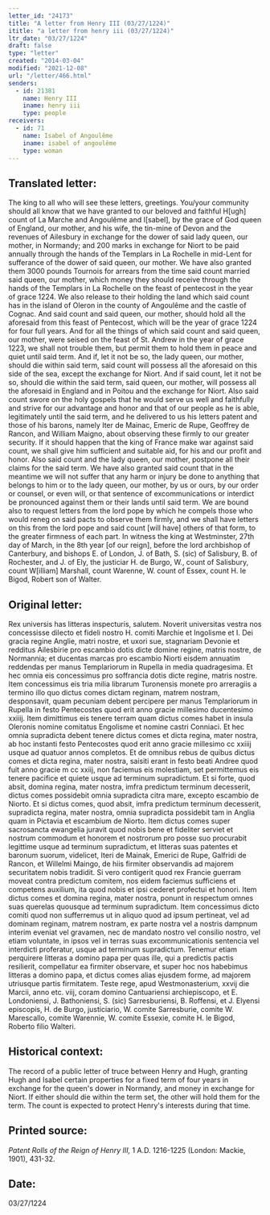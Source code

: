 ```yaml
---
letter_id: "24173"
title: "A letter from Henry III (03/27/1224)"
ititle: "a letter from henry iii (03/27/1224)"
ltr_date: "03/27/1224"
draft: false
type: "letter"
created: "2014-03-04"
modified: "2021-12-08"
url: "/letter/466.html"
senders:
  - id: 21381
    name: Henry III
    iname: henry iii
    type: people
receivers:
  - id: 71
    name: Isabel of Angoulême
    iname: isabel of angoulême
    type: woman
---
```

<h2> Translated letter:</h2>The king to all who will see these letters, greetings.
You/your community should all know that we have granted to our beloved and faithful H[ugh] count of La Marche and Angoulême and I[sabel], by the grace of God queen of England, our mother, and his wife, the tin-mine of Devon and the revenues of Ailesbury in exchange for the dower of said lady queen, our mother, in Normandy; and 200 marks in exchange for Niort to be paid annually through the hands of the Templars in La Rochelle in mid-Lent for sufferance of the dower of said queen, our mother.  We have also granted them 3000 pounds Tournois for arrears from the time said count married said queen, our mother, which money they should receive through the hands of the Templars in La Rochelle on the feast of pentecost in the year of grace 1224.  We also release to their holding the land which said count has in the island of Oleron in the county of Angoulême and the castle of Cognac.
And said count and said queen, our mother, should hold all the aforesaid from this feast of Pentecost, which will be the year of grace 1224 for four full years.  And for all the things of which said count and said queen, our mother, were seised on the feast of St. Andrew in the year of grace 1223, we shall not trouble them, but permit them to hold them in peace and quiet until said term.  And if, let it not be so, the lady queen, our mother, should die within said term, said count will possess all the aforesaid on this side of the sea, except the exchange for Niort.  And if said count, let it not be so, should die within the said term, said queen, our mother, will possess all the aforesaid in England and in Poitou and the exchange for Niort.
Also said count swore on the holy gospels that he would serve us well and faithfully and strive for our advantage and honor and that of our people as he is able, legitimately until the said term, and he delivered to us his letters patent and those of his barons, namely Iter de Mainac, Emeric de Rupe, Geoffrey de Rancon, and William Maigno, about observing these firmly to our greater security.  If it should happen that the king of France make war against said count, we shall give him sufficient and suitable aid, for his and our profit and honor.
Also said count and the lady queen, our mother, postpone all their claims for the said term.  We have also granted said count that in the meantime we will not suffer that any harm or injury be done to anything that belongs to him or to the lady queen, our mother, by us or ours, by our order or counsel, or even will, or that sentence of excommunications or interdict be pronounced against them or their lands until said term.
We are bound also to request letters from the lord pope by which he compels those who would reneg on said pacts to observe them firmly, and we shall have letters on this from the lord pope and said count [will have] others of that form, to the greater firmness of each part.
In witness the king at Westminster, 27th day of March, in the 8th year [of our reign], before the lord archbishop of Canterbury, and bishops E. of London, J. of Bath, S. (sic) of Salisbury, B. of Rochester, and J. of Ely, the justiciar H. de Burgo, W., count of Salisbury, count W[illiam] Marshall, count Warenne, W. count of Essex, count H. le Bigod, Robert son of Walter.
<h2 class="mt-4"> Original letter:</h2>Rex universis has litteras inspecturis, salutem. Noverit universitas vestra nos concessisse dilecto et fideli nostro H. comiti Marchie et Ingolisme et I. Dei gracia regine Anglie, matri nostre, et uxori sue, stagnariam Devonie et redditus Ailesbirie pro escambio dotis dicte domine regine, matris nostre, de Normannia; et ducentas marcas pro escambio Niorti eisdem annuatim reddendas per manus Templariorum in Rupella in media quadragesima. Et hec omnia eis concessimus pro soffrancia dotis dicte regine, matris nostre. Item concessimus eis tria milia librarum Turonensis monete pro arreragiis a termino illo quo dictus comes dictam reginam, matrem nostram, desponsavit, quam pecuniam debent percipere per manus Templariorum in Rupella in festo Pentecostes quod erit anno gracie millesimo ducentesimo xxiiij. Item dimittimus eis tenere terram quam dictus comes habet in insula Oleronis nomine comitatus Engolisme et nomine castri Conniaci. Et hec omnia supradicta debent tenere dictus comes et dicta regina, mater nostra, ab hoc instanti festo Pentecostes quod erit anno gracie millesimo cc xxiiij usque ad quatuor annos completos. Et de omnibus rebus de quibus dictus comes et dicta regina, mater nostra, saisiti erant in festo beati Andree quod fuit anno gracie m cc xxiij, non faciemus eis molestiam, set permittemus eis tenere pacifice et quiete usque ad terminum supradictum. Et si forte, quod absit, domina regina, mater nostra, imfra predictum terminum decesserit, dictus comes possidebit omnia supradicta citra mare, excepto escambio de Niorto. Et si dictus comes, quod absit, imfra predictum terminum decesserit, supradicta regina, mater nostra, omnia supradicta possidebit tam in Anglia quam in Pictavia et escambium de Niorto. Item dictus comes super sacrosancta ewangelia juravit quod nobis bene et fideliter serviet et nostrum commodum et honorem et nostrorum pro posse suo procurabit legittime usque ad terminum supradictum, et litteras suas patentes et baronum suorum, videlicet, Iteri de Mainak, Emerici de Rupe, Galfridi de Rancon, et Willelmi Maingo, de hiis firmiter observandis ad majorem securitatem nobis tradidit. Si vero contigerit quod rex Francie guerram moveat contra predictum comitem, nos eidem faciemus sufficiens et competens auxilium, ita quod nobis et ipsi cederet profectui et honori. Item dictus comes et domina regina, mater nostra, ponunt in respectum omnes suas querelas quousque ad terminum supradictum. Item concessimus dicto comiti quod non sufferremus ut in aliquo quod ad ipsum pertineat, vel ad dominam reginam, matrem nostram, ex parte nostra vel a nostris dampnum interim eveniat vel gravamen, nec de mandato nostro vel consilio nostro, vel etiam voluntate, in ipsos vel in terras suas excommunicationis sentencia vel interdicti proferatur, usque ad terminum supradictum. Tenemur etiam perquirere litteras a domino papa per quas ille, qui a predictis pactis resilierit, compellatur ea firmiter observare, et super hoc nos habebimus litteras a domino papa, et dictus comes alias ejusdem forme, ad majorem utriusque partis firmitatem. Teste rege, apud Westmonasterium, xxvij die Marcii, anno etc. viij, coram domino Cantuariensi archiepiscopo, et E. Londoniensi, J. Bathoniensi, S. (sic) Sarresburiensi, B. Roffensi, et J. Elyensi episcopis, H. de Burgo, justiciario, W. comite Sarresburie, comite W. Marescallo, comite Warennie, W. comite Essexie, comite H. le Bigod, Roberto filio Walteri.
<h2 class="mt-4"> Historical context:</h2>The record of a public letter of truce between Henry and Hugh, granting Hugh and Isabel certain properties for a fixed term of four years in exchange for the queen's dower in Normandy, and money in exchange for Niort.  If either should die within the term set, the other will hold them for the term.  The count is expected to protect Henry's interests during that time.
<h2 class="mt-4"> Printed source:</h2><p><em>Patent Rolls of the Reign of Henry III,</em> 1 A.D. 1216-1225 (London: Mackie, 1901), 431-32.</p><h2 class="mt-4"> Date:</h2>03/27/1224